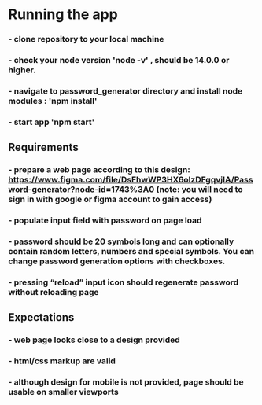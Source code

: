 # Running the app

### - clone repository to your local machine

### - check your node version 'node -v' , should be 14.0.0 or higher.

### - navigate to password_generator directory and install node modules : 'npm install'

### - start app 'npm start'

## Requirements

### - prepare a web page according to this design: https://www.figma.com/file/DsFhwWP3HX6olzDFgqvjlA/Password-generator?node-id=1743%3A0 (note: you will need to sign in with google or figma account to gain access)

### - populate input field with password on page load

### - password should be 20 symbols long and can optionally contain random letters, numbers and special symbols. You can change password generation options with checkboxes.

### - pressing “reload” input icon should regenerate password without reloading page

## Expectations

### - web page looks close to a design provided

### - html/css markup are valid

### - although design for mobile is not provided, page should be usable on smaller viewports
